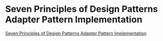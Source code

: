 # Seven Principles of Design Patterns Adapter Pattern Implementation
[Seven Principles of Design Patterns Adapter Pattern Implementation](https://aiwithcloud.com/2022/09/19/seven_principles_of_design_patterns_adapter_pattern_implementation/)